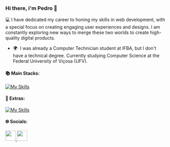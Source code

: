 ### Hi there, i'm Pedro 👋

💻 I have dedicated my career to honing my skills in web development, with a special focus on creating engaging user experiences and designs. I am constantly exploring new ways to merge these two worlds to create high-quality digital products.

* 🌍  I was already a Computer Technician student at IFBA, but I don't have a technical degree. Currently studying Computer Science at the Federal University of Viçosa (UFV).

#### 📚 Main Stacks:

[![My Skills](https://skillicons.dev/icons?i=js,ts,react,html,css,tailwind,bootstrap,figma)](https://skillicons.dev)

#### 🧠 Extras:

[![My Skills](https://skillicons.dev/icons?i=c,cpp,java,git,mysql)](https://skillicons.dev)

#### 🌐 Socials:

<p align="left"> <a href="https://www.github.com/pedrot00" target="_blank" rel="noreferrer"> <picture> <source media="(prefers-color-scheme: dark)" srcset="https://raw.githubusercontent.com/danielcranney/readme-generator/main/public/icons/socials/github-dark.svg" /> <source media="(prefers-color-scheme: light)" srcset="https://raw.githubusercontent.com/danielcranney/readme-generator/main/public/icons/socials/github.svg" /> <img src="https://raw.githubusercontent.com/danielcranney/readme-generator/main/public/icons/socials/github.svg" width="32" height="32" /> </picture> </a> <a href="https://www.linkedin.com/in/pedro-s-teixeira-954445192/" target="_blank" rel="noreferrer"> <picture> <source media="(prefers-color-scheme: dark)" srcset="https://raw.githubusercontent.com/danielcranney/readme-generator/main/public/icons/socials/linkedin-dark.svg" /> <source media="(prefers-color-scheme: light)" srcset="https://raw.githubusercontent.com/danielcranney/readme-generator/main/public/icons/socials/linkedin.svg" /> <img src="https://raw.githubusercontent.com/danielcranney/readme-generator/main/public/icons/socials/linkedin.svg" width="32" height="32" /> </picture> </a></p>
